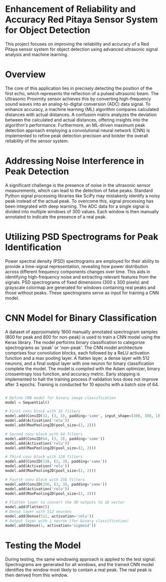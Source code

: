# Enhancement of Reliability and Accuracy Red Pitaya Sensor System for Object Detection

This project focuses on improving the reliability and accuracy of a Red Pitaya sensor system for object detection using advanced ultrasonic signal analysis and machine learning.

# Overview
The core of this application lies in precisely detecting the position of the first echo, which represents the reflection of a pulsed ultrasonic beam. The Ultrasonic Proximity sensor achieves this by converting high-frequency sound waves into an analog-to-digital conversion (ADC) data signal. To enhance accuracy, a machine learning (ML) algorithm compares calculated distances with actual distances. A confusion matrix analyzes the deviation between the calculated and actual distances, offering insights into the algorithm's performance. Furthermore, an ML-driven maximum peak detection approach employing a convolutional neural network (CNN) is implemented to refine peak detection precision and bolster the overall reliability of the sensor system.

# Addressing Noise Interference in Peak Detection
A significant challenge is the presence of noise in the ultrasonic sensor measurements, which can lead to the detection of false peaks. Standard Python signal processing libraries like SciPy may mistakenly identify a noisy peak instead of the actual peak. To overcome this, signal processing has been integrated with deep learning. The ADC data for a single signal is divided into multiple windows of 300 values. Each window is then manually annotated to indicate the presence of a real peak.

# Utilizing PSD Spectrograms for Peak Identification
Power spectral density (PSD) spectrograms are employed for their ability to provide a time-signal representation, revealing how power distribution across different frequency components changes over time. This aids in identifying high-frequency noise and extracting relevant features from the signals. PSD spectrograms of fixed dimensions (300 x 300 pixels) and grayscale colormap are generated for windows containing real peaks and those without peaks. These spectrograms serve as input for training a CNN model.

# CNN Model for Binary Classification
A dataset of approximately 1600 manually annotated spectrogram samples (800 for peak and 800 for non-peak) is used to train a CNN model using the Keras library. The model performs binary classification to categorize spectrograms as 'peak' or 'non-peak'. The CNN model architecture comprises four convolution blocks, each followed by a ReLU activation function and a max pooling layer.  A flatten layer, a dense layer with 512 neurons, and a final output layer with one neuron for binary classification complete the model. The model is compiled with the Adam optimizer, binary crossentropy loss function, and accuracy metric. Early stopping is implemented to halt the training process if validation loss does not improve after 3 epochs. Training is conducted for 10 epochs with a batch size of 64.

```python

# Define CNN model for binary image classification
model = Sequential()

# First conv block with 32 filters
model.add(Conv2D(32, (3, 3), padding='same', input_shape=(300, 300, 1)))
model.add(Activation('relu'))
model.add(MaxPooling2D(pool_size=(2, 2)))

# Second conv block with 64 filters
model.add(Conv2D(64, (3, 3), padding='same'))
model.add(Activation('relu'))
model.add(MaxPooling2D(pool_size=(2, 2)))

# Third conv block with 128 filters
model.add(Conv2D(128, (3, 3), padding='same'))
model.add(Activation('relu'))
model.add(MaxPooling2D(pool_size=(2, 2)))

# Fourth conv block with 256 filters
model.add(Conv2D(256, (3, 3), padding='same'))
model.add(Activation('relu'))
model.add(MaxPooling2D(pool_size=(2, 2)))

# Flatten layer to convert the 3D outputs to 1D vector
model.add(Flatten())
# Dense layer with 512 neurons
model.add(Dense(512, activation='relu'))
# Output layer with 1 neuron (for binary classification)
model.add(Dense(1, activation='sigmoid'))

```
# Testing the Model
During testing, the same windowing approach is applied to the test signal. Spectrograms are generated for all windows, and the trained CNN model identifies the window most likely to contain a real peak. The real peak is then derived from this window. 
